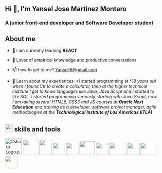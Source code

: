 ## Hi 👋, I'm Yansel Jose Martinez Montero
### A junior front-end developer and Software Developer student

## About me
-   🌱 I am currently learning  **REACT**
    
-   💬 Lover of empirical knowledge and productive conversations
    
-   📫 how to get to me? <Yanselj6@gmail.com>

-  📄 Learn about my experiences: *I started programming at **18 years old when I found C# to create a calculator, then at the higher technical institute I got to know languages like Java, Java Script and I started to like SQL. I started programming seriously starting with Java Script, now I am taking several HTML5, CSS3 and JS courses at **Oracle Next Education** and training as a developer, software project manager, agile methodologies at the **Technological Institute of Las Americas (ITLA)***

## <img  src="https://camo.githubusercontent.com/beb64ff21c883e318e4f5db5231c2ba4175705bea1c9249e82a41ab375db4f75/68747470733a2f2f6d65646961322e67697068792e636f6d2f6d656469612f51737347456d706b79454f684243623765312f67697068792e6769663f6369643d656366303565343761306e336769316266716e74716d6f62386739616964316f796a327772336473336d67373030626c267269643d67697068792e676966"  width="25"  height="25">  skills and tools
 
 <img src="https://upload.wikimedia.org/wikipedia/commons/4/4f/Csharp_Logo.png" alt="Csharp Logo.png" width="55" height="55"> <img src="https://upload.wikimedia.org/wikipedia/commons/thumb/6/61/HTML5_logo_and_wordmark.svg/1200px-HTML5_logo_and_wordmark.svg.png" width="50" height="50">  <img src="https://upload.wikimedia.org/wikipedia/commons/thumb/d/d5/CSS3_logo_and_wordmark.svg/1200px-CSS3_logo_and_wordmark.svg.png" width="40" height="50"> <img src="https://upload.wikimedia.org/wikipedia/commons/thumb/9/99/Unofficial_JavaScript_logo_2.svg/1200px-Unofficial_JavaScript_logo_2.svg.png" width="40" height="40"> <img src="https://upload.wikimedia.org/wikipedia/commons/thumb/c/c3/Python-logo-notext.svg/1200px-Python-logo-notext.svg.png" width="40" height="40"> 
<img src="https://geeks.ms/jorge/wp-content/uploads/sites/6/2007/05/20210927_01.png" width="50" height="45"> <img src="https://upload.wikimedia.org/wikipedia/commons/thumb/a/af/Adobe_Photoshop_CC_icon.svg/1200px-Adobe_Photoshop_CC_icon.svg.png" width="40" height="40"> <img src="https://i.pcmag.com/imagery/reviews/04C2m2ye5UfXyb5x5WWIsZ4-19.fit_scale.size_1028x578.v1625759628.png" width="55" height="40"> <img src="https://upload.wikimedia.org/wikipedia/commons/3/33/Figma-logo.svg" width="40" height="40"> <img src="https://nodd3r.com/media/blog/Portadas_blog_21.png" width="55" height="40">  <img src="https://play-lh.googleusercontent.com/3aWGqSf3T_p3F6wc8FFvcZcnjWlxpZdNaqFVEvPwQ1gTOPkVoZwq6cYvfK9eCkwCXbRY" width="40" height="40">



<!---
Yansel17/Yansel17 is a ✨ special ✨ repository because its `README.md` (this file) appears on your GitHub profile.
You can click the Preview link to take a look at your changes.
--->
